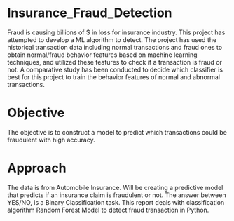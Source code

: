 # Insurance_Fraud_Detection

Fraud is causing billions of $ in loss for insurance industry. This project has attempted to develop a ML algorithm to detect. The project has used the historical transaction data including normal transactions and fraud ones to obtain normal/fraud behavior features based on machine learning techniques, and utilized these features to check if a transaction is fraud or not. A comparative study has been conducted to decide which classifier is best for this project to train the behavior features of normal and abnormal transactions.

# Objective
The objective is to construct a model to predict which transactions could be fraudulent with high accuracy.

# Approach
The data is from Automobile Insurance. Will be creating a predictive model that predicts if an insurance claim is fraudulent or not. The answer between YES/NO, is a Binary Classification task. This report deals with classification algorithm Random Forest Model to detect fraud transaction in Python.
